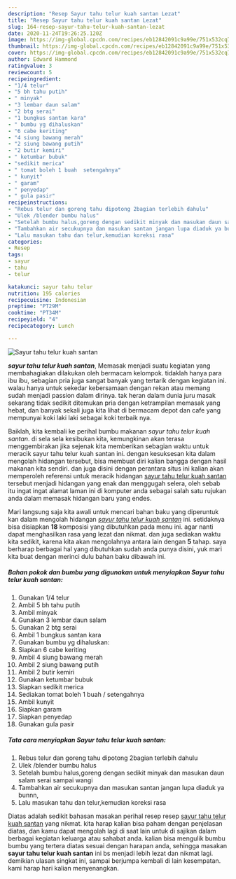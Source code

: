 ```yaml
---
description: "Resep Sayur tahu telur kuah santan Lezat"
title: "Resep Sayur tahu telur kuah santan Lezat"
slug: 164-resep-sayur-tahu-telur-kuah-santan-lezat
date: 2020-11-24T19:26:25.120Z
image: https://img-global.cpcdn.com/recipes/eb12842091c9a99e/751x532cq70/sayur-tahu-telur-kuah-santan-foto-resep-utama.jpg
thumbnail: https://img-global.cpcdn.com/recipes/eb12842091c9a99e/751x532cq70/sayur-tahu-telur-kuah-santan-foto-resep-utama.jpg
cover: https://img-global.cpcdn.com/recipes/eb12842091c9a99e/751x532cq70/sayur-tahu-telur-kuah-santan-foto-resep-utama.jpg
author: Edward Hammond
ratingvalue: 3
reviewcount: 5
recipeingredient:
- "1/4 telur"
- "5 bh tahu putih"
- " minyak"
- "3 lembar daun salam"
- "2 btg serai"
- "1 bungkus santan kara"
- " bumbu yg dihaluskan"
- "6 cabe keriting"
- "4 siung bawang merah"
- "2 siung bawang putih"
- "2 butir kemiri"
- " ketumbar bubuk"
- "sedikit merica"
- " tomat boleh 1 buah  setengahnya"
- " kunyit"
- " garam"
- " penyedap"
- " gula pasir"
recipeinstructions:
- "Rebus telur dan goreng tahu dipotong 2bagian terlebih dahulu"
- "Ulek /blender bumbu halus"
- "Setelah bumbu halus,goreng dengan sedikit minyak dan masukan daun salam serai sampai wangi"
- "Tambahkan air secukupnya dan masukan santan jangan lupa diaduk ya bunnn,"
- "Lalu masukan tahu dan telur,kemudian koreksi rasa"
categories:
- Resep
tags:
- sayur
- tahu
- telur

katakunci: sayur tahu telur 
nutrition: 195 calories
recipecuisine: Indonesian
preptime: "PT29M"
cooktime: "PT34M"
recipeyield: "4"
recipecategory: Lunch

---
```



![Sayur tahu telur kuah santan](https://img-global.cpcdn.com/recipes/eb12842091c9a99e/751x532cq70/sayur-tahu-telur-kuah-santan-foto-resep-utama.jpg)

<b><i>sayur tahu telur kuah santan</i></b>, Memasak menjadi suatu kegiatan yang membahagiakan dilakukan oleh bermacam kelompok. tidaklah hanya para ibu ibu, sebagian pria juga sangat banyak yang tertarik dengan kegiatan ini. walau hanya untuk sekedar kebersamaan dengan rekan atau memang sudah menjadi passion dalam dirinya. tak heran dalam dunia juru masak sekarang tidak sedikit ditemukan pria dengan ketrampilan memasak yang hebat, dan banyak sekali juga kita lihat di bermacam depot dan cafe yang mempunyai koki laki laki sebagai koki terbaik nya.



Baiklah, kita kembali ke perihal bumbu makanan <i>sayur tahu telur kuah santan</i>. di sela sela kesibukan kita, kemungkinan akan terasa menggembirakan jika sejenak kita memberikan sebagian waktu untuk meracik sayur tahu telur kuah santan ini. dengan kesuksesan kita dalam mengolah hidangan tersebut, bisa membuat diri kalian bangga dengan hasil makanan kita sendiri. dan juga disini dengan perantara situs ini kalian akan memperoleh referensi untuk meracik hidangan <u>sayur tahu telur kuah santan</u> tersebut menjadi hidangan yang enak dan menggugah selera, oleh sebab itu ingat ingat alamat laman ini di komputer anda sebagai salah satu rujukan anda dalam memasak hidangan baru yang endes.


Mari langsung saja kita awali untuk mencari bahan baku yang diperuntuk kan dalam mengolah hidangan <u><i>sayur tahu telur kuah santan</i></u> ini. setidaknya bisa disiapkan <b>18</b> komposisi yang dibutuhkan pada menu ini. agar nanti dapat menghasilkan rasa yang lezat dan nikmat. dan juga sediakan waktu kita sedikit, karena kita akan mengolahnya antara lain dengan <b>5</b> tahap. saya berharap berbagai hal yang dibutuhkan sudah anda punya disini, yuk mari kita buat dengan merinci dulu bahan baku dibawah ini.

<!--inarticleads1-->

##### Bahan pokok dan bumbu yang digunakan untuk menyiapkan Sayur tahu telur kuah santan:

1. Gunakan 1/4 telur
1. Ambil 5 bh tahu putih
1. Ambil  minyak
1. Gunakan 3 lembar daun salam
1. Gunakan 2 btg serai
1. Ambil 1 bungkus santan kara
1. Gunakan  bumbu yg dihaluskan:
1. Siapkan 6 cabe keriting
1. Ambil 4 siung bawang merah
1. Ambil 2 siung bawang putih
1. Ambil 2 butir kemiri
1. Gunakan  ketumbar bubuk
1. Siapkan sedikit merica
1. Sediakan  tomat boleh 1 buah / setengahnya
1. Ambil  kunyit
1. Siapkan  garam
1. Siapkan  penyedap
1. Gunakan  gula pasir




<!--inarticleads2-->

##### Tata cara menyiapkan Sayur tahu telur kuah santan:

1. Rebus telur dan goreng tahu dipotong 2bagian terlebih dahulu
1. Ulek /blender bumbu halus
1. Setelah bumbu halus,goreng dengan sedikit minyak dan masukan daun salam serai sampai wangi
1. Tambahkan air secukupnya dan masukan santan jangan lupa diaduk ya bunnn,
1. Lalu masukan tahu dan telur,kemudian koreksi rasa




Diatas adalah sedikit bahasan masakan perihal resep resep <u>sayur tahu telur kuah santan</u> yang nikmat. kita harap kalian bisa paham dengan penjelasan diatas, dan kamu dapat mengolah lagi di saat lain untuk di sajikan dalam berbagai kegiatan keluarga atau sahabat anda. kalian bisa mengulik bumbu bumbu yang tertera diatas sesuai dengan harapan anda, sehingga masakan <b>sayur tahu telur kuah santan</b> ini bs menjadi lebih lezat dan nikmat lagi. demikian ulasan singkat ini, sampai berjumpa kembali di lain kesempatan. kami harap hari kalian menyenangkan.
